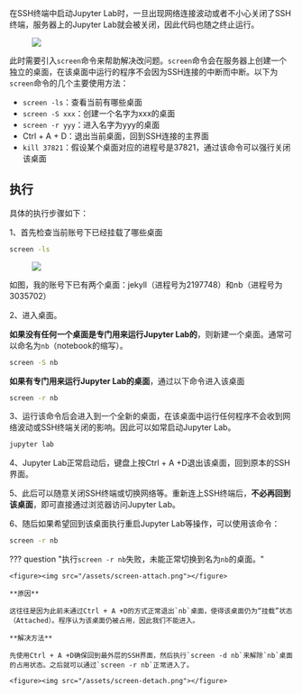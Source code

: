 在SSH终端中启动Jupyter Lab时，一旦出现网络连接波动或者不小心关闭了SSH终端，服务器上的Jupyter Lab就会被关闭，因此代码也随之终止运行。

<figure><img src="/assets/screen-connect-shutdown.png"></figure>

此时需要引入`screen`命令来帮助解决改问题。`screen`命令会在服务器上创建一个独立的桌面，在该桌面中运行的程序不会因为SSH连接的中断而中断。以下为`screen`命令的几个主要使用方法：

- `screen -ls`：查看当前有哪些桌面
- `screen -S xxx`：创建一个名字为xxx的桌面
- `screen -r yyy`：进入名字为yyy的桌面
- Ctrl + A + D：退出当前桌面，回到SSH连接的主界面
- `kill 37821`：假设某个桌面对应的进程号是37821，通过该命令可以强行关闭该桌面

## 执行

具体的执行步骤如下：

1、首先检查当前账号下已经挂载了哪些桌面

```bash
screen -ls
```

<figure><img src="/assets/screen-ls.png"></figure>

如图，我的账号下已有两个桌面：jekyll（进程号为2197748）和nb（进程号为3035702）

2、进入桌面。

**如果没有任何一个桌面是专门用来运行Jupyter Lab的**，则新建一个桌面。通常可以命名为`nb`（notebook的缩写）。

```bash
screen -S nb
```

**如果有专门用来运行Jupyter Lab的桌面**，通过以下命令进入该桌面

```bash
screen -r nb
```

3、运行该命令后会进入到一个全新的桌面，在该桌面中运行任何程序不会收到网络波动或SSH终端关闭的影响。因此可以如常启动Jupyter Lab。

```bash
jupyter lab
```

4、Jupyter Lab正常启动后，键盘上按Ctrl + A +D退出该桌面，回到原本的SSH界面。

5、此后可以随意关闭SSH终端或切换网络等。重新连上SSH终端后，**不必再回到该桌面**，即可直接通过浏览器访问Jupyter Lab。

6、随后如果希望回到该桌面执行重启Jupyter Lab等操作，可以使用该命令：

```bash
screen -r nb
```

??? question "执行`screen -r nb`失败，未能正常切换到名为`nb`的桌面。"

    <figure><img src="/assets/screen-attach.png"></figure>
    
    **原因**
    
    这往往是因为此前未通过Ctrl + A +D的方式正常退出`nb`桌面，使得该桌面仍为“挂载”状态（Attached）。程序认为该桌面仍被占用，因此我们不能进入。
    
    **解决方法**
    
    先使用Ctrl + A +D确保回到最外层的SSH界面，然后执行`screen -d nb`来解除`nb`桌面的占用状态。之后就可以通过`screen -r nb`正常进入了。
    
    <figure><img src="/assets/screen-detach.png"></figure>